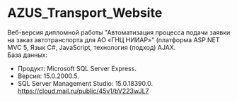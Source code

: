 # AZUS_Transport_Website
Веб-версия дипломной работы "Автоматизация процесса подачи заявки на заказ автотранспорта для AO «ГНЦ НИИАР»" (платформа ASP.NET MVC 5, Язык С#, JavaScript, технология (подход) AJAX.  
База данных:  
- Продукт: Microsoft SQL Server Express. 
- Версия: 15.0.2000.5. 
- SQL Server Management Studio: 15.0.18390.0.  
https://cloud.mail.ru/public/45v1/bV223wJL7
